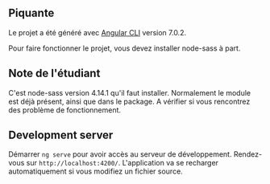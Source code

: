 ## Piquante

Le projet a été généré avec [Angular CLI](https://github.com/angular/angular-cli) version 7.0.2.

Pour faire fonctionner le projet, vous devez installer node-sass à part.

## Note de l'étudiant

C'est node-sass version 4.14.1 qu'il faut installer.
Normalement le module est déjà présent, ainsi que dans le package.
A vérifier si vous rencontrez des problème de fonctionnement.

## Development server

Démarrer `ng serve` pour avoir accès au serveur de développement. Rendez-vous sur `http://localhost:4200/`. L'application va se recharger automatiquement si vous modifiez un fichier source.
